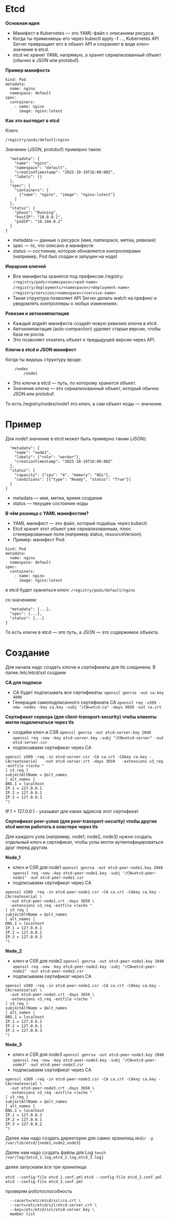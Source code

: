 # Etcd
**Основная идея** 
- Манифест в Kubernetes — это YAML-файл с описанием ресурса.
- Когда ты применяешь его через kubectl apply -f ..., Kubernetes API Server превращает его в объект API и сохраняет в виде ключ-значение в etcd.
- etcd не хранит YAML напрямую, а хранит сериализованный объект (обычно в JSON или protobuf).

**Пример манифеста**

```apiVersion: v1
kind: Pod
metadata:
  name: nginx
  namespace: default
spec:
  containers:
    - name: nginx
      image: nginx:latest
```

**Как это выглядит в etcd**

Ключ:

`/registry/pods/default/nginx`

Значение (JSON, protobuf) примерно такое:

```{
  "metadata": {
    "name": "nginx",
    "namespace": "default",
    "creationTimestamp": "2025-10-19T16:00:00Z",
    "labels": {}
  },
  "spec": {
    "containers": [
      {"name": "nginx", "image": "nginx:latest"}
    ]
  },
  "status": {
    "phase": "Running",
    "hostIP": "10.0.0.1",
    "podIP": "10.244.0.2"
  }
}
```

- metadata — данные о ресурсе (имя, namespace, метки, ревизия)
- spec — то, что описано в манифесте
- status — состояние, которое обновляется контроллерами (например, Pod был создан и запущен на ноде)

**Иерархия ключей**

- Все манифесты хранятся под префиксом /registry:
  `/registry/pods/<namespace>/<pod-name>`
  `/registry/deployments/<namespace>/<deployment-name>`
  `/registry/services/<namespace>/<service-name>`
- Такая структура позволяет API Server делать watch на префикс и уведомлять контроллеры о любых изменениях.

**Ревизии и автокомпактация**

- Каждый апдейт манифеста создаёт новую ревизию ключа в etcd.
- Автокомпактация (auto-compaction) удаляет старые версии, чтобы база не росла.
- Это позволяет откатить объект к предыдущей версии через API.

**Ключи в etcd и JSON манифест**

Когда ты видишь структуру вроде:

```/registry
    /nodes
        /node1
```

- Это ключи в etcd — путь, по которому хранится объект.
- Значение ключа — это сериализованный объект, который обычно JSON или protobuf.

То есть /registry/nodes/node1 это ключ, а сам объект ноды — значение.

# Пример

Для node1 значение в etcd может быть примерно таким (JSON):

```{
  "metadata": {
    "name": "node1",
    "labels": {"role": "worker"},
    "creationTimestamp": "2025-10-19T16:00:00Z"
  },
  "status": {
    "capacity": {"cpu": "4", "memory": "8Gi"},
    "conditions": [{"type": "Ready", "status": "True"}]
  }
}
```

- metadata — имя, метки, время создания
- status — текущее состояние ноды


**В чём разница с YAML манифестом?**

- YAML манифест — это файл, который подаёшь через kubectl.
- Etcd хранит этот объект уже сериализованным, плюс сгенерированные поля (например status, resourceVersion).
- Пример: манифест Pod:

```apiVersion: v1
kind: Pod
metadata:
  name: nginx
  namespace: default
spec:
  containers:
    - name: nginx
      image: nginx:latest
```

в etcd будет храниться ключ:
`/registry/pods/default/nginx`

со значением:

```{
  "metadata": {...},
  "spec": {...},
  "status": {...}
}
```

То есть ключи в etcd — это путь, а JSON — это содержимое объекта.

# Создание 

Для начала надо создать ключи и сертификаты для tls соединена.
В папке /etc/etcd/ssl создаем

**СА для подписи**

- CA будет подписывать все сертификаты:
`openssl genrsa -out ca.key 4096`
- Генерация самоподписанного сертификата CA
`openssl req -x509 -new -nodes -key ca.key -subj "/CN=etcd-ca" -days 3650 -out ca.crt`

**Сертификат сервера (для client-transport-security) чтобы клиенты могли подключаться через tls**

- создаём ключ и CSR
`openssl genrsa -out etcd-server.key 2048`
`openssl req -new -key etcd-server.key -subj "/CN=etcd-server" -out etcd-server.csr`
- подписываем сертификат через CA

```
openssl x509 -req -in etcd-server.csr -CA ca.crt -CAkey ca.key -CAcreateserial   -out etcd-server.crt -days 3650   -extensions v3_req -extfile <(echo "
[ v3_req ]
subjectAltName = @alt_names
[ alt_names ]
DNS.1 = localhost
IP.1 = 127.0.0.1
IP.2 = 127.0.0.2
IP.3 = 127.0.0.3
")
```

IP.1 = 127.0.0.1 - указыват для каких адресов этот сертификат

**Сертификат peer-узлов (для peer-transport-security) чтобы другие etcd могли работать в кластере через tls**

Для каждого узла (например, node1, node2, node3) нужно создать отдельный ключ и сертификат, чтобы узлы могли аутентифицироваться друг перед другом.

**Node_1**

- ключ и CSR для node1
`openssl genrsa -out etcd-peer-node1.key 2048`
`openssl req -new -key etcd-peer-node1.key -subj "/CN=etcd-peer-node1" -out etcd-peer-node1.csr`
- подписываем сертификат через CA

```
openssl x509 -req -in etcd-peer-node1.csr -CA ca.crt -CAkey ca.key -CAcreateserial \
  -out etcd-peer-node1.crt -days 3650 \
  -extensions v3_req -extfile <(echo "
[ v3_req ]
subjectAltName = @alt_names
[ alt_names ]
DNS.1 = localhost
IP.1 = 127.0.0.1
IP.2 = 127.0.0.2
IP.3 = 127.0.0.3
")
```

**Node_2**

- ключ и CSR для node2
`openssl genrsa -out etcd-peer-node2.key 2048`
`openssl req -new -key etcd-peer-node2.key -subj "/CN=etcd-peer-node2" -out etcd-peer-node2.csr`
- подписываем сертификат через CA

```
openssl x509 -req -in etcd-peer-node2.csr -CA ca.crt -CAkey ca.key -CAcreateserial \
  -out etcd-peer-node2.crt -days 3650 \
  -extensions v3_req -extfile <(echo "
[ v3_req ]
subjectAltName = @alt_names
[ alt_names ]
DNS.1 = localhost
IP.1 = 127.0.0.2
IP.2 = 127.0.0.1
IP.3 = 127.0.0.3
")
```

**Node_3**
- ключ и CSR для node3
`openssl genrsa -out etcd-peer-node3.key 2048`
`openssl req -new -key etcd-peer-node3.key -subj "/CN=etcd-peer-node3" -out etcd-peer-node3.csr`
- подписываем сертификат через CA

```
openssl x509 -req -in etcd-peer-node3.csr -CA ca.crt -CAkey ca.key -CAcreateserial \
  -out etcd-peer-node3.crt -days 3650 \
  -extensions v3_req -extfile <(echo "
[ v3_req ]
subjectAltName = @alt_names
[ alt_names ]
DNS.1 = localhost
IP.1 = 127.0.0.3
IP.2 = 127.0.0.1
IP.3 = 127.0.0.2
")
```

Далее нам надо создать директории для самих хранилищ
`mkdir -p /var/lib/etcd/{node1,node2,node3}`

Далее нам надо создать файлы для Log 
`touch /var/log/{etcd_1.log,etcd_2.log,etcd_3.log}`

далее запускаем все три хранилища

`etcd --config-file etcd_1.conf.yml`
`etcd --config-file etcd_2.conf.yml`
`etcd --config-file etcd_3.conf.yml`

проверям роботоспособность 

```etcdctl --endpoints=https://127.0.0.1:2381,https://127.0.0.2:2383,https://127.0.0.3:2385 \
  --cacert=/etc/etcd/ssl/ca.crt \
  --cert=/etc/etcd/ssl/etcd-server.crt \
  --key=/etc/etcd/ssl/etcd-server.key \
  member list
```
